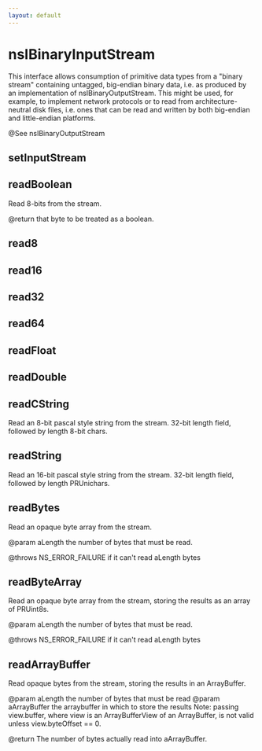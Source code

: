 ```yaml
---
layout: default
---
```


# nsIBinaryInputStream #

This interface allows consumption of primitive data types from a "binary
stream" containing untagged, big-endian binary data, i.e. as produced by an
implementation of nsIBinaryOutputStream.  This might be used, for example,
to implement network protocols or to read from architecture-neutral disk
files, i.e. ones that can be read and written by both big-endian and
little-endian platforms.

@See nsIBinaryOutputStream


## setInputStream ##

## readBoolean ##

Read 8-bits from the stream.

@return that byte to be treated as a boolean.


## read8 ##

## read16 ##

## read32 ##

## read64 ##

## readFloat ##

## readDouble ##

## readCString ##

Read an 8-bit pascal style string from the stream.
32-bit length field, followed by length 8-bit chars.


## readString ##

Read an 16-bit pascal style string from the stream.
32-bit length field, followed by length PRUnichars.


## readBytes ##

Read an opaque byte array from the stream.

@param aLength the number of bytes that must be read.

@throws NS_ERROR_FAILURE if it can't read aLength bytes


## readByteArray ##

Read an opaque byte array from the stream, storing the results
as an array of PRUint8s.

@param aLength the number of bytes that must be read.

@throws NS_ERROR_FAILURE if it can't read aLength bytes


## readArrayBuffer ##

Read opaque bytes from the stream, storing the results in an ArrayBuffer.

@param aLength the number of bytes that must be read
@param aArrayBuffer the arraybuffer in which to store the results
Note: passing view.buffer, where view is an ArrayBufferView of an
      ArrayBuffer, is not valid unless view.byteOffset == 0.

@return The number of bytes actually read into aArrayBuffer.

